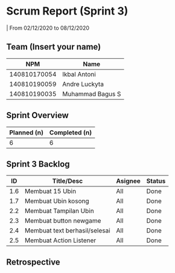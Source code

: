 # Scrum Report (Sprint 3)
| From 02/12/2020 to 08/12/2020

## Team (Insert your name)
| NPM           | Name           |
| ------------- |----------------|
| 140810170054  |Ikbal Antoni    |
| 140810190059  |Andre Luckyta   |
| 140810190035  |Muhammad Bagus S|

## Sprint Overview
| Planned (n)   | Completed (n) |
| ------------- |-------------- |
| 6             | 6             |

## Sprint 3 Backlog

| ID  | Title/Desc | Asignee | Status |
| --- | ---------- | ------- | ------ |
| 1.6 | Membuat 15 Ubin  | All | Done |
| 1.7 | Membuat Ubin kosong | All | Done |
| 2.2 | Membuat Tampilan Ubin | All | Done |
| 2.3 | Membuat button newgame | All | Done |
| 2.4 | Membuat text berhasil/selesai | All | Done |
| 2.5 | Membuat Action Listener | All | Done |

## Retrospective 
